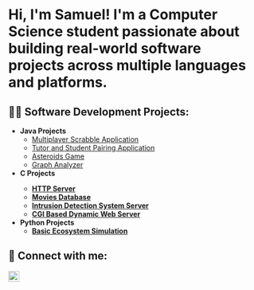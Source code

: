 <h1>Hi, I'm Samuel! 
I'm a Computer Science student passionate about building real-world software projects across multiple languages and platforms.
<h2>👨‍💻 Software Development Projects:</h2>

- <b>Java Projects</b>
  - [Multiplayer Scrabble Application](https://github.com/coxioxi/Scrabble.java)
  - [Tutor and Student Pairing Application](https://github.com/coxioxi/Tutor-and-Student-Pairing.java)
  - [Asteroids Game](https://github.com/coxioxi/Asteroids.java)
  - [Graph Analyzer](https://github.com/coxioxi/Graph.java)
- <b> C Projects <b>
  - [HTTP Server](https://github.com/coxioxi/HTTP-server-)
  - [Movies Database](https://github.com/coxioxi/Movies-Database)
  - [Intrusion Detection System Server](https://github.com/coxioxi/Intrusion-Detection-System-Server)
  - [CGI Based Dynamic Web Server](https://github.com/coxioxi/CGI-Based-Dynamic-Web-Server)
- <b>Python Projects</b>
  - [Basic Ecosystem Simulation](https://github.com/coxioxi/Ecosystem-Simulation)

<h2> 🤳 Connect with me:</h2>

[<img align="left" alt="JoshMadakor | LinkedIn" width="22px" src="https://cdn.jsdelivr.net/npm/simple-icons@v3/icons/linkedin.svg" />][linkedin]

[linkedin]: https://www.linkedin.com/in/samuel-costa-667097319/

<!--
**joshmadakor1/joshmadakor1** is a ✨ _special_ ✨ repository because its `README.md` (this file) appears on your GitHub profile.

Here are some ideas to get you started:

- 🔭 I’m currently working on ...
- 🌱 I’m currently learning ...
- 👯 I’m looking to collaborate on ...
- 🤔 I’m looking for help with ...
- 💬 Ask me about ...
- 📫 How to reach me: ...
- 😄 Pronouns: ...
- ⚡ Fun fact: ...
-->
